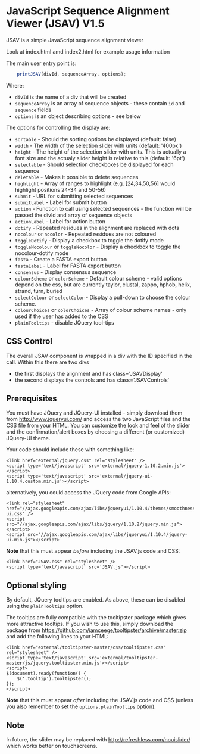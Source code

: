JavaScript Sequence Alignment Viewer (JSAV) V1.5
================================================

JSAV is a simple JavaScript sequence alignment viewer

Look at index.html amd index2.html for example usage information

The main user entry point is:
```javascript
    printJSAV(divId, sequenceArray, options);
```

Where:
- `divId` is the name of a div that will be created
- `sequenceArray`  is an array of sequence objects - these contain `id` and `sequence` fields 
- `options`        is an object describing options - see below

The options for controlling the display are:

- `sortable` - Should the sorting options be displayed (default: false)
- `width` - The width of the selection slider with units (default: '400px')
- `height` - The height of the selection slider with units. This is actually a font size
and the actualy slider height is relative to this (default: '6pt')
- `selectable`  - Should selection checkboxes be displayed for each sequence
- `deletable`   - Makes it possible to delete sequences
- `highlight`   - Array of ranges to highlight (e.g. [24,34,50,56] would highlight
positions 24-34 and 50-56)
- `submit`      - URL for submitting selected sequences
- `submitLabel` - Label for submit button
- `action`      - Function to call using selected sequences - the function will be passed 
the divId and array of sequence objects
- `actionLabel` - Label for action button
- `dotify`      - Repeated residues in the alignment are replaced with dots
- `nocolour` or `nocolor` - Repeated residues are not coloured
- `toggleDotify` - Display a checkbox to toggle the dotify mode
- `toggleNocolour` or `toggleNocolor` - Display a checkbox to toggle the nocolour-dotify mode
- `fasta`          - Create a FASTA export button 
- `fastaLabel`     - Label for FASTA export button
- `consensus`      - Display consensus sequence
- `colourScheme` or `colorScheme`   - Default colour scheme - valid options 
                                    depend on the css, but are currently
                                    taylor, clustal, zappo, hphob, helix, 
                                    strand, turn, buried
- `selectColour` or `selectColor`  - Display a pull-down to choose the colour 
                                    scheme.
- `colourChoices` or `colorChoices`  - Array of colour scheme names - only used
                                    if the user has added to the CSS
- `plainTooltips` - disable JQuery tool-tips


CSS Control
-----------

The overall JSAV component is wrapped in a div with the ID specified in the call.
Within this there are two divs 
- the first displays the alignment and has class='JSAVDisplay'
- the second displays the controls and has class='JSAVControls'

Prerequisites
-------------

You must have JQuery and JQuery-UI installed - simply download them
from http://www.jqueryui.com/ and access the two JavaScript files and
the CSS file from your HTML. You can customize the look and feel of
the slider and the confirmation/alert boxes by choosing a different
(or customized) JQuery-UI theme.

Your code should include these with something like:

    <link href="external/jquery.css" rel="stylesheet" />
    <script type='text/javascript' src='external/jquery-1.10.2.min.js'></script>
    <script type='text/javascript' src='external/jquery-ui-1.10.4.custom.min.js'></script>

alternatively, you could access the JQuery code from Google APIs:

    <link rel="stylesheet" href="//ajax.googleapis.com/ajax/libs/jqueryui/1.10.4/themes/smoothness/jquery-ui.css" />
    <script src="//ajax.googleapis.com/ajax/libs/jquery/1.10.2/jquery.min.js"></script>
    <script src="//ajax.googleapis.com/ajax/libs/jqueryui/1.10.4/jquery-ui.min.js"></script>

**Note** that this must appear *before* including the JSAV.js code and CSS:

    <link href="JSAV.css" rel="stylesheet" />
    <script type='text/javascript' src='JSAV.js'></script>


Optional styling
----------------

By default, JQuery tooltips are enabled. As above, these can be
disabled using the `plainTooltips` option.

The tooltips are fully compatible with the tooltipster package which
gives more attractive tooltips. If you wish to use this, simply
download the package from
https://github.com/iamceege/tooltipster/archive/master.zip and add the
following lines to your HTML:

    <link href="external/tooltipster-master/css/tooltipster.css" rel="stylesheet" />
    <script type='text/javascript' src='external/tooltipster-master/js/jquery.tooltipster.min.js'></script>
    <script>
    $(document).ready(function() {
        $('.tooltip').tooltipster();
    });
    </script>

**Note** that this must appear *after* including the JSAV.js code and
CSS (unless you also remember to set the `options.plainTooltips`
option).


Note
----
In future, the slider may be replaced with 
   http://refreshless.com/nouislider/
which works better on touchscreens.

